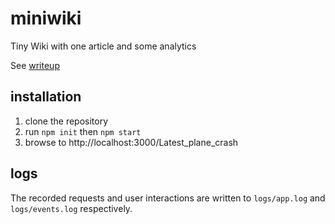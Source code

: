 # miniwiki
Tiny Wiki with one article and some analytics

See [writeup](./Wikimedia_home_assignment.pdf)

## installation

1. clone the repository
2. run `npm init`  then `npm start`
3. browse to http://localhost:3000/Latest_plane_crash

## logs

The recorded requests and user interactions are written to `logs/app.log` and
`logs/events.log` respectively.
